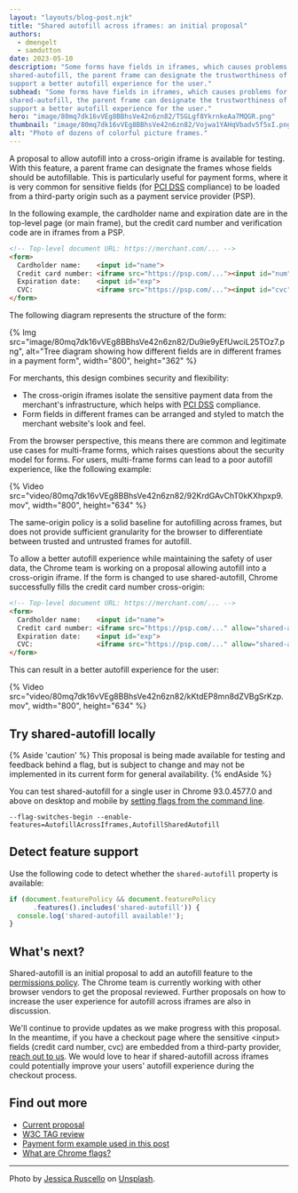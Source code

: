 ```yaml
---  
layout: "layouts/blog-post.njk"  
title: "Shared autofill across iframes: an initial proposal"
authors:  
  - dmengelt  
  - samdutton  
date: 2023-05-10  
description: "Some forms have fields in iframes, which causes problems for browser autofill. With
shared-autofill, the parent frame can designate the trustworthiness of cross-origin iframes, to
support a better autofill experience for the user."  
subhead: "Some forms have fields in iframes, which causes problems for browser autofill. With
shared-autofill, the parent frame can designate the trustworthiness of cross-origin iframes, to
support a better autofill experience for the user."  
hero: "image/80mq7dk16vVEg8BBhsVe42n6zn82/TSGLgf8YkrnkeAa7MQGR.png"  
thumbnail: "image/80mq7dk16vVEg8BBhsVe42n6zn82/Vojwa1YAHqVbadv5f5xI.png"  
alt: "Photo of dozens of colorful picture frames."  
---
```


A proposal to allow autofill into a cross-origin iframe is available for testing. With this feature,
a parent frame can designate the frames whose fields should be autofillable. This is particularly
useful for payment forms, where it is very common for sensitive fields (for
[PCI DSS](https://docs-prv.pcisecuritystandards.org/PCI%20DSS/Supporting%20Document/PCI_DSS-QRG-v4_0.pdf)
compliance) to be loaded from a third-party origin such as a payment service provider (PSP).

In the following example, the cardholder name and expiration date are in the top-level page (or main
frame), but the credit card number and verification code are in iframes from a PSP.

```html
<!-- Top-level document URL: https://merchant.com/... -->
<form>
  Cardholder name:    <input id="name">
  Credit card number: <iframe src="https://psp.com/..."><input id="num"></iframe>
  Expiration date:    <input id="exp">
  CVC:                <iframe src="https://psp.com/..."><input id="cvc"></iframe>
</form>
```

The following diagram represents the structure of the form:

{% Img src="image/80mq7dk16vVEg8BBhsVe42n6zn82/Du9ie9yEfUwciL25TOz7.png", alt="Tree diagram showing how different fields are in different frames in a payment form", width="800", height="362" %}

For merchants, this design combines security and flexibility:

-  The cross-origin iframes isolate the sensitive payment data from the merchant's
    infrastructure, which helps with
    [PCI DSS](https://docs-prv.pcisecuritystandards.org/PCI%20DSS/Supporting%20Document/PCI_DSS-QRG-v4_0.pdf)
    compliance.
-  Form fields in different frames can be arranged and styled to match the merchant website's
    look and feel. 

From the browser perspective, this means there are common and legitimate use cases for multi-frame
forms, which raises questions about the security model for forms. For users, multi-frame forms can
lead to a poor autofill experience, like the following example:

{% Video src="video/80mq7dk16vVEg8BBhsVe42n6zn82/92KrdGAvChT0kKXhpxp9.mov", width="800", height="634" %}

The same-origin policy is a solid baseline for autofilling across frames, but does not provide
sufficient granularity for the browser to differentiate between trusted and untrusted frames for
autofill.

To allow a better autofill experience while maintaining the safety of user data, the Chrome team is
working on a proposal allowing autofill into a cross-origin iframe. If the form is changed to use
shared-autofill, Chrome successfully fills the credit card number cross-origin:

```html
<!-- Top-level document URL: https://merchant.com/... -->
<form>
  Cardholder name:    <input id="name">
  Credit card number: <iframe src="https://psp.com/..." allow="shared-autofill"><input id="num"></iframe>
  Expiration date:    <input id="exp">
  CVC:                <iframe src="https://psp.com/..." allow="shared-autofill"><input id="cvc"></iframe>
</form>
```

This can result in a better autofill experience for the user:

{% Video src="video/80mq7dk16vVEg8BBhsVe42n6zn82/kKtdEP8mn8dZVBgSrKzp.mov", width="800", height="634" %}

## Try shared-autofill locally

{% Aside 'caution' %}
This proposal is being made available for testing and feedback behind a flag, but is subject to
change and may not be implemented in its current form for general availability.
{% endAside %}

You can test shared-autofill for a single user in Chrome 93.0.4577.0 and above on desktop and mobile
by [setting flags from the command line](https://www.chromium.org/developers/how-tos/run-chromium-with-flags).

```shell
--flag-switches-begin --enable-features=AutofillAcrossIframes,AutofillSharedAutofill
```

## Detect feature support

Use the following code to detect whether the `shared-autofill` property is available:

```javascript
if (document.featurePolicy && document.featurePolicy
      .features().includes('shared-autofill')) {
  console.log('shared-autofill available!');
}
```

## What's next?

Shared-autofill is an initial proposal to add an autofill feature to the [permissions
policy](https://w3c.github.io/webappsec-permissions-policy/). The Chrome team is currently working
with other browser vendors to get the proposal reviewed. Further proposals on how to increase the
user experience for autofill across iframes are also in discussion.

We'll continue to provide updates as we make progress with this proposal. In the meantime, if you
have a checkout page where the sensitive &lt;input&gt; fields (credit card number, cvc) are embedded from
a third-party provider, [reach out to us](mailto:payments-autofill-feedback@google.com). We would
love to hear if shared-autofill across iframes could potentially improve your users' autofill
experience during the checkout process.

## Find out more

-  [Current proposal](https://github.com/schwering/shared-autofill)
-  [W3C TAG review](https://github.com/w3ctag/design-reviews/issues/831)
-  [Payment form example used in this post](https://github.com/dmengelt/gpay-web-tester/blob/main/cc-autofill.html)
-  [What are Chrome flags?](/docs/web-platform/chrome-flags/)

<hr>

Photo by <a
href="https://unsplash.com/@jruscello?utm_source=unsplash&utm_medium=referral&utm_content=creditCopyText">Jessica
Ruscello</a> on <a
href="https://unsplash.com/photos/-GUyf8ZCTHM?utm_source=unsplash&utm_medium=referral&utm_content=creditCopyText">Unsplash</a>.